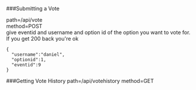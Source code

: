 ###Submitting a Vote

path=/api/vote  
method=POST  
give eventid and username and option id of the option you want to vote for. If you get 200 back you're ok
```e.x.
{
  "username":"daniel",
  "optionid":1,
  "eventid":9
}
```

###Getting Vote History
path=/api/votehistory
method=GET
